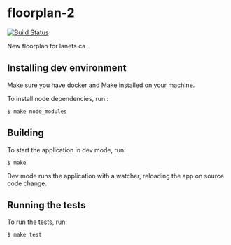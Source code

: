 # floorplan-2
[![Build Status](https://travis-ci.org/lanets/floorplan-2.svg?branch=master)](https://travis-ci.org/lanets/floorplan-2)

New floorplan for lanets.ca

## Installing dev environment

Make sure you have [docker](https://www.docker.com/) and [Make](https://www.gnu.org/software/make/) installed on your machine.

To install node dependencies, run :
```
$ make node_modules
```

## Building

To start the application in dev mode, run:
```
$ make
```
Dev mode runs the application with a watcher, reloading the app on source code change.


## Running the tests

To run the tests, run:
```
$ make test
```
